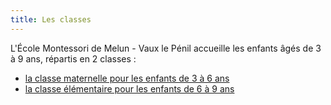 ```yaml
---
title: Les classes
---
```


L'École Montessori de Melun - Vaux le Pénil accueille les enfants âgés de 3 à 9 ans, répartis en 2 classes :
- [la classe maternelle pour les enfants de 3 à 6 ans](/classes/maternelle.html)
- [la classe élémentaire pour les enfants de 6 à 9 ans](/classes/elementaire.html)
